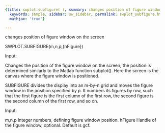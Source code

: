```yaml
---
{title: swplot.subfigure( ), summary: changes position of figure window on the screen,
  keywords: sample, sidebar: sw_sidebar, permalink: swplot_subfigure.html, folder: +swplot,
  mathjax: 'true'}

---
```

changes position of figure window on the screen
 
SWPLOT.SUBFIGURE(m,n,p,{hFigure})
 
Input:
 
Changes the position of the figure window on the screen, the position is
determined similarly to the Matlab function subplot(). Here the screen is
the canvas where the figure window is positioned.
 
SUBFIGURE divides the display into an m-by-n grid and moves the figure
window in the position specified by p. It numbers its figures by row,
such that the first figure is the first column of the first row, the
second figure is the second column of the first row, and so on.
 
Input:
 
m,n,p     Integer numbers, defining figure window position.
hFigure   Handle of the figure window, optional. Default is gcf.
 
